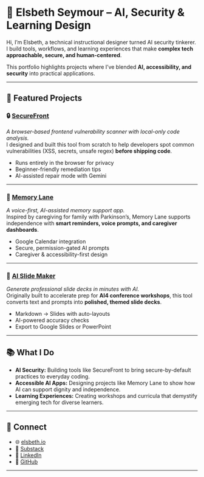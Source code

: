 # 🌟 Elsbeth Seymour – AI, Security & Learning Design  

Hi, I’m Elsbeth, a technical instructional designer turned AI security tinkerer.  
I build tools, workflows, and learning experiences that make **complex tech approachable, secure, and human-centered**.  

This portfolio highlights projects where I’ve blended **AI, accessibility, and security** into practical applications.  

---

## 🚀 Featured Projects  

### 🔒 [SecureFront](./SecureFront)  
*A browser-based frontend vulnerability scanner with local-only code analysis.*  
I designed and built this tool from scratch to help developers spot common vulnerabilities (XSS, secrets, unsafe regex) **before shipping code**.  
- Runs entirely in the browser for privacy  
- Beginner-friendly remediation tips  
- AI-assisted repair mode with Gemini  

---

### 🧠 [Memory Lane](./MemoryLane)  
*A voice-first, AI-assisted memory support app.*  
Inspired by caregiving for family with Parkinson’s, Memory Lane supports independence with **smart reminders, voice prompts, and caregiver dashboards**.  
- Google Calendar integration  
- Secure, permission-gated AI prompts  
- Caregiver & accessibility-first design  

---

### 🎨 [AI Slide Maker](./SlideMaker)  
*Generate professional slide decks in minutes with AI.*  
Originally built to accelerate prep for **AI4 conference workshops**, this tool converts text and prompts into **polished, themed slide decks**.  
- Markdown → Slides with auto-layouts  
- AI-powered accuracy checks  
- Export to Google Slides or PowerPoint  

---

## 📚 What I Do  
- **AI Security:** Building tools like SecureFront to bring secure-by-default practices to everyday coding.  
- **Accessible AI Apps:** Designing projects like Memory Lane to show how AI can support dignity and independence.  
- **Learning Experiences:** Creating workshops and curricula that demystify emerging tech for diverse learners.  

---

## 🔗 Connect  
- 🌐 [elsbeth.io](https://elsbeth.io)  
- 📝 [Substack](https://elsbeth.substack.com)  
- 💼 [LinkedIn](https://linkedin.com/in/elsbethseymour)  
- 🐙 [GitHub](https://github.com/Sprinkels95)  

---
